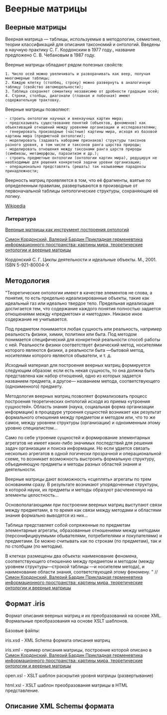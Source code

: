 # Веерные матрицы

## Веерные матрицы

Веерная матрица — таблицы, используемые в методологии, семиотике, теории классификаций для описания таксономий и онтологий. Введены в научную практику С. Г. Кордонским в 1977 году., название предложено С. В. Чебановым в 1987 году. 

Веерные матрицы обладают рядом полезных свойств:

    1. Число осей можно увеличивать и разворачивать как веер, получая многомерные таблицы;
    2. Каждую клетку (столбец, строку) можно развернуть в аналогичную таблицу (свойство автомодельности);
    3. Таблица сохраняет семантику независимо от дробности градации осей;
    4. Строки, столбцы, диагонали (главная и побочная) имеют содержательную трактовку.
    
Веерные матрицы позволяют:

    - строить онтологии научных и вненаучных картин мира;
    - предсказывать существование понятий (объектов, феноменов) как объективаций отношений между уровнями организации и исследователями;
    - генерировать производные (частные) картины мира, исходя из базовой картины мира (предметной онтологии);
    - моделировать (задавать наборами признаков) структуры таксонов разного уровня, в том числе и таксонов ранга царства природы;
    - моделировать отношения между таксонами ранга царств природы (симбиозы, метаморфозы, паразитизм и др.);
    - строить предметные онтологии (онтологии картин мира), редуцируя не необходимые для решения конкретной задачи уровни организации;
    - операционально представлять (решать) так называемые парадоксы принадлежности;

Веерность матриц проявляется в том, что её фрагменты, взятые по определенным правилам, развертываются в производные от первоначальной таблицы онтологические структуры, сохраняющие её логику. 

[Wikipedia](https://ru.wikipedia.org/wiki/%D0%92%D0%B5%D0%B5%D1%80%D0%BD%D0%B0%D1%8F_%D0%BC%D0%B0%D1%82%D1%80%D0%B8%D1%86%D0%B0)

### Литература

[Веерные матрицы как инструмент построения онтологий](http://kordonsky.ru/?p=421)

[Симон Кордонcкий, Валерий Бардин Прикладная герменевтика информационного пространства: картины мира, теоретические онтологии и веерные матрицы](http://logosjournal.ru/arch/81/105_2.pdf)

Кордонский С. Г. Циклы деятельности и идеальные объекты. М., 2001. ISBN 5-921-80004-X 


## Методология

"Теоретические онтологии имеют в качестве элементов не слова, а понятия, то есть предельно идеализированные объекты, такие как идеальный газ или идеально твердое тело. Предельная идеализация достигается тем, что содержание каждого понятия полностью задается отношениями между «предметом» и «методом». Никакое иное содержание не учитывается. 

Под предметом понимается любая сущность или реальность, например реальность физики, химии, политики или быта. Под методом понимается специфический для конкретной реальности способ работы с ней. Реальности физики соответствует физический метод, носителями которого являются физики, а реальности быта
—бытовой метод, носителями которого являются обыватели, и т. д.

Исходный материал для построения веерных матриц формируется следующим образом: если есть некая сущность, то она должна быть представлена как набор отношений, одно из которых задается названием предмета, а другое— названием метода, соответствующего (одноименного) предмету.

Методология веерных матриц позволяет формализовать процесс построения теоретических онтологий исходя из приема «утроения сущностей». Область знания (наука, социальная форма организации информации) в процедуре утроения сущностей возникает как результат формального отношения между предметом и методом или, что то же самое, между уровнем структуры (организации) и одноименным этому уровню специалистом...

Само по себе утроение сущностей и формирование элементарных агрегатов не имеет каких-либо значимых последствий для решения задач организации и поиска информации. Но если удается связать несколько агрегатов в одной логически прозрачной и операциональной схеме, то возникает возможность выстроить формальную структуру, объединяющую предметы и методы разных областей знания и деятельности.

Веерные матрицы дают возможность «сцеплять» агрегаты по трем основаниям сразу. В результате возникают упорядоченные структуры, в которой науки, их предметы и методы образуют расчлененную на элементы целостность...

Основополагающими при построении веерных матриц выступают связи между предметами, в то время как связи между методами и областями знания формально выводятся из них...

Таблица представляет собой сопряженные по предметам элементарные агрегаты, образованные отношениями между методами (персонифицируемыми обывателями, потребителями и покупателями) и предметами. Ее можно считывать как по строкам (по предметам), так и по столбцам (по методам).

В клетках размещены два объекта: наименование феномена, соответствующего отношению между предметом и методом (между уровнем структуры—строкой таблицы
—и носителем метода), и наименование области знания, соответствующей этому феномену.
"
//[Симон Кордонcкий, Валерий Бардин Прикладная герменевтика информационного пространства: картины мира, теоретические онтологии и веерные матрицы](http://logosjournal.ru/arch/81/105_2.pdf)

## Формат .iris

Формат описания веерных матриц и их преобразований на основе XML. Формальные преобразования на основе XSLT шаблонов. 

Базовые файлы:

iris.xsd - XML Schema формата описания матриц

iris.xml - пример описания матрицы, построение которой описано в [Симон Кордонcкий, Валерий Бардин Прикладная герменевтика информационного пространства: картины мира, теоретические онтологии и веерные матрицы](http://logosjournal.ru/arch/81/105_2.pdf)

open.xsl - XSLT шаблон раскрытия уровня матрицы (развертывание)

html.xsl - XSLT шаблон преобразования матрицы в HTML представление. 

## Описание XML Schemы формата









